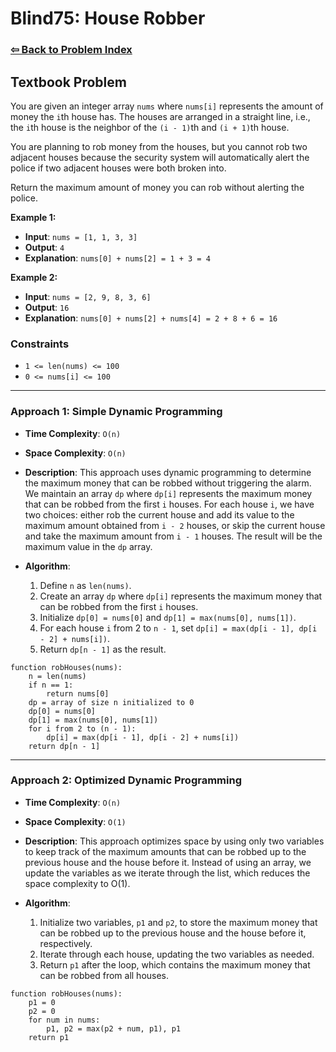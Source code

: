 # Blind75: House Robber

### [⇦ Back to Problem Index](../../index.md)

## Textbook Problem

You are given an integer array `nums` where `nums[i]` represents the amount of money the `i`th house has. The houses are arranged in a straight line, i.e., the `i`th house is the neighbor of the `(i - 1)`th and `(i + 1)`th house.

You are planning to rob money from the houses, but you cannot rob two adjacent houses because the security system will automatically alert the police if two adjacent houses were both broken into.

Return the maximum amount of money you can rob without alerting the police.

**Example 1:**

-   **Input**: `nums = [1, 1, 3, 3]`
-   **Output**: `4`
-   **Explanation**: `nums[0] + nums[2] = 1 + 3 = 4`

**Example 2:**

-   **Input**: `nums = [2, 9, 8, 3, 6]`
-   **Output**: `16`
-   **Explanation**: `nums[0] + nums[2] + nums[4] = 2 + 8 + 6 = 16`

### Constraints

-   `1 <= len(nums) <= 100`
-   `0 <= nums[i] <= 100`

---

### Approach 1: Simple Dynamic Programming

-   **Time Complexity**: `O(n)`
-   **Space Complexity**: `O(n)`
-   **Description**: This approach uses dynamic programming to determine the maximum money that can be robbed without triggering the alarm. We maintain an array `dp` where `dp[i]` represents the maximum money that can be robbed from the first `i` houses. For each house `i`, we have two choices: either rob the current house and add its value to the maximum amount obtained from `i - 2` houses, or skip the current house and take the maximum amount from `i - 1` houses. The result will be the maximum value in the `dp` array.
-   **Algorithm**:

    1. Define `n` as `len(nums)`.
    2. Create an array `dp` where `dp[i]` represents the maximum money that can be robbed from the first `i` houses.
    3. Initialize `dp[0] = nums[0]` and `dp[1] = max(nums[0], nums[1])`.
    4. For each house `i` from 2 to `n - 1`, set `dp[i] = max(dp[i - 1], dp[i - 2] + nums[i])`.
    5. Return `dp[n - 1]` as the result.

```pseudo
function robHouses(nums):
    n = len(nums)
    if n == 1:
        return nums[0]
    dp = array of size n initialized to 0
    dp[0] = nums[0]
    dp[1] = max(nums[0], nums[1])
    for i from 2 to (n - 1):
    	dp[i] = max(dp[i - 1], dp[i - 2] + nums[i])
    return dp[n - 1]
```

---

### Approach 2: Optimized Dynamic Programming

-   **Time Complexity**: `O(n)`
-   **Space Complexity**: `O(1)`
-   **Description**: This approach optimizes space by using only two variables to keep track of the maximum amounts that can be robbed up to the previous house and the house before it. Instead of using an array, we update the variables as we iterate through the list, which reduces the space complexity to O(1).
-   **Algorithm**:

    1. Initialize two variables, `p1` and `p2`, to store the maximum money that can be robbed up to the previous house and the house before it, respectively.
    2. Iterate through each house, updating the two variables as needed.
    3. Return `p1` after the loop, which contains the maximum money that can be robbed from all houses.

```pseudo
function robHouses(nums):
    p1 = 0
    p2 = 0
    for num in nums:
        p1, p2 = max(p2 + num, p1), p1
    return p1
```
